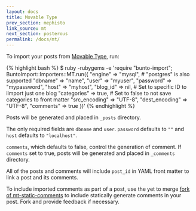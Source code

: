 ```yaml
---
layout: docs
title: Movable Type
prev_section: mephisto
link_source: mt
next_section: posterous
permalink: /docs/mt/
---
```


To import your posts from [Movable Type](http://movabletype.org), run:

{% highlight bash %}
$ ruby -rubygems -e 'require "bunto-import";
    BuntoImport::Importers::MT.run({
      "engine"   => "mysql", # "postgres" is also supported
      "dbname"   => "name",
      "user"     => "myuser",
      "password" => "mypassword",
      "host"     => "myhost",
      "blog_id"   => nil,  # Set to specific ID to iimport just one blog
      "categories" => true, # Set to false to not save categories to front matter
      "src_encoding" => "UTF-8",
      "dest_encoding" => "UTF-8",
      "comments" => true
    })'
{% endhighlight %}

Posts will be generated and placed in `_posts` directory.

The only required fields are `dbname` and `user`. `password` defaults to `""`
and `host` defaults to `"localhost"`.

`comments`, which defaults to false, control the generation of
comment. If `comments` set to true, posts will be generated and placed
in `_comments` directory.


All of the posts and comments will include `post_id` in YAML front
matter to link a post and its comments.

To include imported comments as part of a post, use the yet to merge
[fork of mt-static-comments](https://github.com/shigeya/bunto-static-comments/tree/mt_static_comments)
to include statically generate comments in your post. Fork and provide
feedback if necessary.
